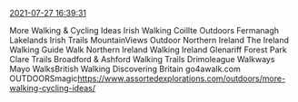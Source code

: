 [2021-07-27 16:39:31](https://mstdn.social/@hill_wanderer/106653546668905213)

More Walking &amp; Cycling Ideas Irish Walking 	Coillte Outdoors  	Fermanagh Lakelands  	Irish Trails  	MountainViews  	Outdoor Northern Ireland  	The Ireland Walking Guide  	Walk Northern Ireland  	Walking Ireland  	Glenariff Forest Park  	Clare Trails  	Broadford &amp; Ashford Walking Trails  	Drimoleague Walkways  	Mayo WalksBritish Walking 	Discovering Britain  	go4awalk.com  	OUTDOORSmagic<a href="https://www.assortedexplorations.com/outdoors/more-walking-cycling-ideas/" target="_blank" rel="nofollow noopener noreferrer" translate="no">https://www.assortedexplorations.com/outdoors/more-walking-cycling-ideas/</a>